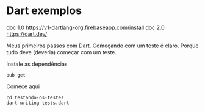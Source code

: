 # Dart exemplos


doc 1.0 https://v1-dartlang-org.firebaseapp.com/install
doc 2.0 https://dart.dev/

Meus primeiros passos com Dart. Começando com um teste é claro. Porque tudo deve (deveria) começar
com um teste.

Instale as dependências

    pub get

Começe aqui

    cd testando-os-testes
    dart writing-tests.dart

